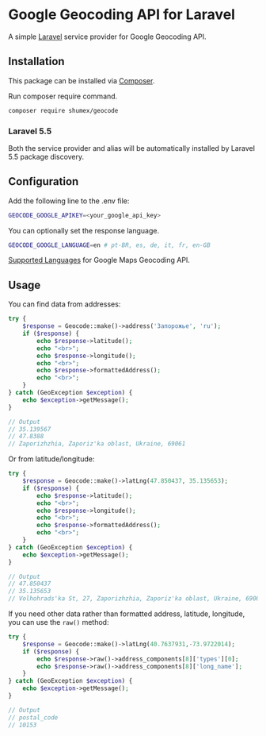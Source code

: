 # Google Geocoding API for Laravel

A simple [Laravel](http://laravel.com/) service provider for Google Geocoding API.

## Installation

This package can be installed via [Composer](http://getcomposer.org).

Run composer require command.

```sh
composer require shumex/geocode
```

### Laravel 5.5

Both the service provider and alias will be automatically installed by Laravel 5.5 package discovery.

## Configuration

Add the following line to the .env file:

```sh
GEOCODE_GOOGLE_APIKEY=<your_google_api_key>
```

You can optionally set the response language.

```sh
GEOCODE_GOOGLE_LANGUAGE=en # pt-BR, es, de, it, fr, en-GB

```

[Supported Languages](https://developers.google.com/maps/faq?hl=en#languagesupport) for Google Maps Geocoding API.


## Usage
You can find data from addresses:
```php
try {
    $response = Geocode::make()->address('Запорожье', 'ru');
    if ($response) {
        echo $response->latitude();
        echo "<br>";
        echo $response->longitude();
        echo "<br>";
        echo $response->formattedAddress();
        echo "<br>";
    }
} catch (GeoException $exception) {
    echo $exception->getMessage();
}

// Output
// 35.139567
// 47.8388
// Zaporizhzhia, Zaporiz'ka oblast, Ukraine, 69061
```

Or from latitude/longitude:

```php
try {
    $response = Geocode::make()->latLng(47.850437, 35.135653);
    if ($response) {
        echo $response->latitude();
        echo "<br>";
        echo $response->longitude();
        echo "<br>";
        echo $response->formattedAddress();
        echo "<br>";
    }
} catch (GeoException $exception) {
    echo $exception->getMessage();
}

// Output
// 47.850437
// 35.135653
// Volhohrads'ka St, 27, Zaporizhzhia, Zaporiz'ka oblast, Ukraine, 69000

```

If you need other data rather than formatted address, latitude, longitude, you can use the `raw()` method:
```php
try {
    $response = Geocode::make()->latLng(40.7637931,-73.9722014);
    if ($response) {
        echo $response->raw()->address_components[8]['types'][0];
        echo $response->raw()->address_components[8]['long_name'];
    }
} catch (GeoException $exception) {
    echo $exception->getMessage();
}

// Output
// postal_code
// 10153
```

